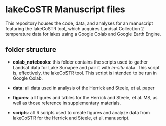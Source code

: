# lakeCoSTR Manuscript files

This repository houses the code, data, and analyses for an manuscript featuring the lakeCoSTR tool, which acquires Landsat Collection 2 temperature data for lakes using a Google Colab and Google Earth Engine. 

## folder structure

* __colab_notebooks__: this folder contains the scripts used to gather Landsat data for Lake Sunapee and pair it with *in-situ* data. This script is, effectively, the lakeCoSTR tool. This script is intended to be run in Google Colab.

* __data__: all data used in analysis of the Herrick and Steele, et al. paper

* __figures__: all figures and tables for the Herrick and Steele, et al. MS, as well as those reference in supplementary materials.

* __scripts__: all R scripts used to create figures and analyze data from lakeCoSTR for the Herrick and Steele, et al. manuscript.




